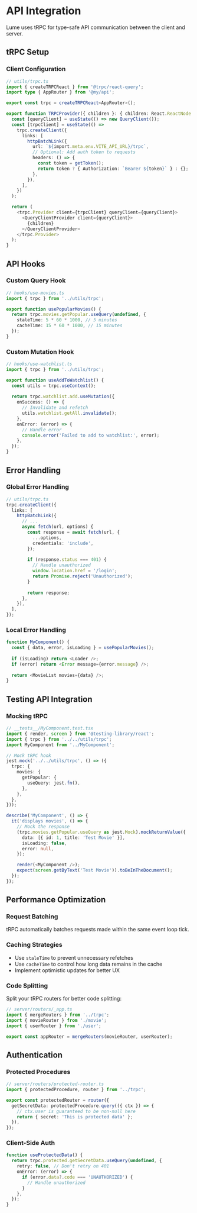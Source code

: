 # API Integration

Lume uses tRPC for type-safe API communication between the client and server.

## tRPC Setup

### Client Configuration

```typescript
// utils/trpc.ts
import { createTRPCReact } from '@trpc/react-query';
import type { AppRouter } from '@my/api';

export const trpc = createTRPCReact<AppRouter>();

export function TRPCProvider({ children }: { children: React.ReactNode }) {
  const [queryClient] = useState(() => new QueryClient());
  const [trpcClient] = useState(() =>
    trpc.createClient({
      links: [
        httpBatchLink({
          url: `${import.meta.env.VITE_API_URL}/trpc`,
          // Optional: Add auth token to requests
          headers: () => {
            const token = getToken();
            return token ? { Authorization: `Bearer ${token}` } : {};
          },
        }),
      ],
    })
  );

  return (
    <trpc.Provider client={trpcClient} queryClient={queryClient}>
      <QueryClientProvider client={queryClient}>
        {children}
      </QueryClientProvider>
    </trpc.Provider>
  );
}
```

## API Hooks

### Custom Query Hook

```typescript
// hooks/use-movies.ts
import { trpc } from '../utils/trpc';

export function usePopularMovies() {
  return trpc.movies.getPopular.useQuery(undefined, {
    staleTime: 5 * 60 * 1000, // 5 minutes
    cacheTime: 15 * 60 * 1000, // 15 minutes
  });
}
```

### Custom Mutation Hook

```typescript
// hooks/use-watchlist.ts
import { trpc } from '../utils/trpc';

export function useAddToWatchlist() {
  const utils = trpc.useContext();
  
  return trpc.watchlist.add.useMutation({
    onSuccess: () => {
      // Invalidate and refetch
      utils.watchlist.getAll.invalidate();
    },
    onError: (error) => {
      // Handle error
      console.error('Failed to add to watchlist:', error);
    },
  });
}
```

## Error Handling

### Global Error Handling

```typescript
// utils/trpc.ts
trpc.createClient({
  links: [
    httpBatchLink({
      // ...
      async fetch(url, options) {
        const response = await fetch(url, {
          ...options,
          credentials: 'include',
        });
        
        if (response.status === 401) {
          // Handle unauthorized
          window.location.href = '/login';
          return Promise.reject('Unauthorized');
        }
        
        return response;
      },
    }),
  ],
});
```

### Local Error Handling

```typescript
function MyComponent() {
  const { data, error, isLoading } = usePopularMovies();
  
  if (isLoading) return <Loader />;
  if (error) return <Error message={error.message} />;
  
  return <MovieList movies={data} />;
}
```

## Testing API Integration

### Mocking tRPC

```typescript
// __tests__/MyComponent.test.tsx
import { render, screen } from '@testing-library/react';
import { trpc } from '../../utils/trpc';
import MyComponent from '../MyComponent';

// Mock tRPC hook
jest.mock('../../utils/trpc', () => ({
  trpc: {
    movies: {
      getPopular: {
        useQuery: jest.fn(),
      },
    },
  },
}));

describe('MyComponent', () => {
  it('displays movies', () => {
    // Mock the response
    (trpc.movies.getPopular.useQuery as jest.Mock).mockReturnValue({
      data: [{ id: 1, title: 'Test Movie' }],
      isLoading: false,
      error: null,
    });

    render(<MyComponent />);
    expect(screen.getByText('Test Movie')).toBeInTheDocument();
  });
});
```

## Performance Optimization

### Request Batching

tRPC automatically batches requests made within the same event loop tick.

### Caching Strategies

- Use `staleTime` to prevent unnecessary refetches
- Use `cacheTime` to control how long data remains in the cache
- Implement optimistic updates for better UX

### Code Splitting

Split your tRPC routers for better code splitting:

```typescript
// server/routers/_app.ts
import { mergeRouters } from '../trpc';
import { movieRouter } from './movie';
import { userRouter } from './user';

export const appRouter = mergeRouters(movieRouter, userRouter);
```

## Authentication

### Protected Procedures

```typescript
// server/routers/protected-router.ts
import { protectedProcedure, router } from '../trpc';

export const protectedRouter = router({
  getSecretData: protectedProcedure.query(({ ctx }) => {
    // ctx.user is guaranteed to be non-null here
    return { secret: 'This is protected data' };
  }),
});
```

### Client-Side Auth

```typescript
function useProtectedData() {
  return trpc.protected.getSecretData.useQuery(undefined, {
    retry: false, // Don't retry on 401
    onError: (error) => {
      if (error.data?.code === 'UNAUTHORIZED') {
        // Handle unauthorized
      }
    },
  });
}
```
